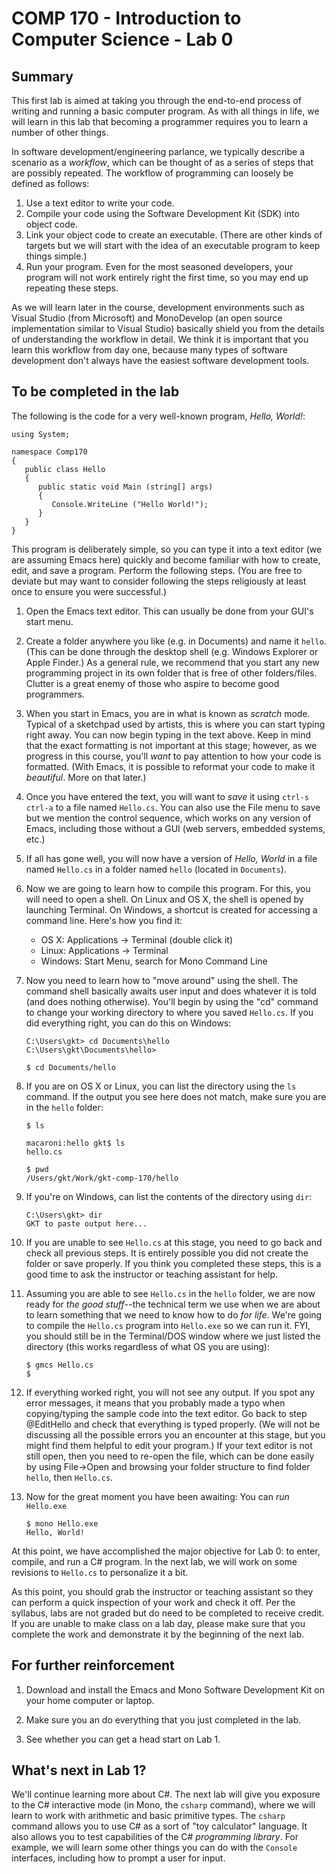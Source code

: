 # COMP 170 - Introduction to Computer Science - Lab 0

## Summary

This first lab is aimed at taking you through the end-to-end process of writing and running a basic computer program. As with all things in life, we will learn in this lab that becoming a programmer requires you to learn a number of other things.

In software development/engineering parlance, we typically describe a scenario as a *workflow*, which can be thought of as a series of steps that are possibly repeated. The workflow of programming can loosely be defined as follows:

1. Use a text editor to write your code.
1. Compile your code using the Software Development Kit (SDK) into object code.
1. Link your object code to create an executable. (There are other kinds of targets but we will start with the idea of an executable program to keep things simple.)
1. Run your program. Even for the most seasoned developers, your program will not work entirely right the first time, so you may end up repeating these steps.


<!-- end of list -->

As we will learn later in the course, development environments such as Visual Studio (from Microsoft) and MonoDevelop (an open source implementation similar to Visual Studio) basically shield you from the details of understanding the workflow in detail. We think it is important that you learn this workflow from day one, because many types of software development don't always have the easiest software development tools.

## To be completed in the lab

The following is the code for a very well-known program, *Hello, World!*:

    using System;
    
    namespace Comp170
    {
       public class Hello
       {    
          public static void Main (string[] args)
          {
             Console.WriteLine ("Hello World!");
          }
       }
    }

This program is deliberately simple, so you can type it into a text editor (we are assuming Emacs here) quickly and become familiar with how to create, edit, and save a program. Perform the following steps. (You are free to deviate but may want to consider following the steps religiously at least once to ensure you were successful.)

1. Open the Emacs text editor. This can usually be done from your GUI's start menu.

1. Create a folder anywhere you like (e.g. in Documents) and name it `hello`. (This can be done through the desktop shell (e.g. Windows Explorer or Apple Finder.) As a   general rule, we recommend that you start any new programming project in its own folder that is free of other folders/files. Clutter is a great enemy of those who aspire to become good programmers.

1. When you start in Emacs, you are in what is known as *scratch* mode. Typical of a sketchpad used by artists, this is where you can start typing right away. You can now begin typing in the text above. Keep in mind that the exact formatting is not important at this stage; however, as we progress in this course, you'll *want* to pay attention to how your code is formatted. (With Emacs, it is possible to reformat your code to make it *beautiful*. More on that later.)

1. Once you have entered the text, you will want to *save* it using `ctrl-s ctrl-a` to a file named `Hello.cs`. You can also use the File menu to save but we mention the control sequence, which works on any version of Emacs, including those without a GUI (web servers, embedded systems, etc.)

1. If all has gone well, you will now have a version of *Hello, World* in a file named `Hello.cs` in a folder named `hello` (located in `Documents`).

1. Now we are going to learn how to compile this program. For this, you will need to open a shell. On Linux and OS X, the shell is opened by launching Terminal. On Windows, a shortcut is created for accessing a command line. Here's how you find it:

	- OS X: Applications -> Terminal (double click it)
	- Linux: Applications -> Terminal
	- Windows: Start Menu, search for Mono Command Line
	
1. Now you need to learn how to "move around" using the shell. The command shell basically awaits user input and does whatever it is told (and does nothing otherwise). You'll begin by using the "cd" command to change your working directory to where you saved `Hello.cs`. If you did everything right, you can do this on Windows:

	~~~~~~
	C:\Users\gkt> cd Documents\hello
	C:\Users\gkt\Documents\hello> 
	~~~~~~

	~~~~~~
	$ cd Documents/hello
	~~~~~~

1. If you are on OS X or Linux, you can list the directory using the `ls` command. If the output you see here does not match, make sure you are in the `hello` folder:

	~~~~~~
	$ ls

	macaroni:hello gkt$ ls
	hello.cs
	
	$ pwd
	/Users/gkt/Work/gkt-comp-170/hello
	~~~~~~
   
1. If you're on Windows, can list the contents of the directory using `dir`:

	~~~~~~
	C:\Users\gkt> dir
	GKT to paste output here...
	~~~~~~

1. If you are unable to see `Hello.cs` at this stage, you need to go back and check all previous steps. It is entirely possible you did not create the folder or save properly. If you think you completed these steps, this is a good time to ask the instructor or teaching assistant for help.

1. Assuming you are able to see `Hello.cs` in the `hello` folder, we are now ready for *the good stuff*--the technical term we use when we are about to learn something that we need to know how to do *for life*. We're going to compile the `Hello.cs` program 
into `Hello.exe` so we can run it. FYI, you should still be in the Terminal/DOS window where we just listed the directory (this works regardless of what OS you are using):

	~~~~~~
	$ gmcs Hello.cs
    $
	~~~~~~

1. If everything worked right, you will not see any output. If you spot any error messages, it means that you probably made a typo when copying/typing the sample code into the text editor. Go back to step @EditHello and check that everything is typed properly. (We will not be discussing all the possible errors you an encounter at this stage, but you might find them helpful to edit your program.) If your text editor is not still open, then you need to re-open the file, which can be done easily by using File->Open and browsing your folder structure to find folder `hello`, then `Hello.cs`.

1. Now for the great moment you have been awaiting: You can *run* `Hello.exe`

	~~~~~~
	$ mono Hello.exe
    Hello, World!
	~~~~~~
	
At this point, we have accomplished the major objective for Lab 0: to enter, compile, and run a C# program. In the next lab, we will work on some revisions to `Hello.cs` to personalize it a bit. 

As this point, you should grab the instructor or teaching assistant so they can perform a quick inspection of your work and check it off. Per the syllabus, labs are not graded but do need to be completed to receive credit. If you are unable to make class on a lab day, please make sure that you complete the work and demonstrate it by the beginning of the next lab.

## For further reinforcement

1. Download and install the Emacs and Mono Software Development Kit on your home computer or laptop.

2. Make sure you an do everything that you just completed in the lab.

3. See whether you can get a head start on Lab 1.

## What's next in Lab 1?

We'll continue learning more about C#. The next lab will give you exposure to the C# interactive mode (in Mono, the `csharp` command), where we will learn to work with arithmetic and basic primitive types. The `csharp` command allows you to use C# as a sort of "toy calculator" language. It also allows you to test capabilities of the C# *programming library*. For example, we will learn some other things you can do with the `Console` interfaces, including how to prompt a user for input.
